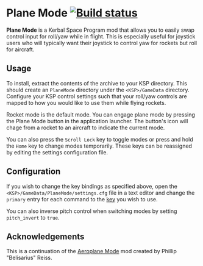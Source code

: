 # Plane Mode [![Build status][build-badge]][build]

**Plane Mode** is a Kerbal Space Program mod that allows you to easily swap control input for roll/yaw while in
flight. This is especially useful for joystick users who will typically want their joystick to control yaw for rockets
but roll for aircraft.

## Usage

To install, extract the contents of the archive to your KSP directory. This should create an `PlaneMode` directory
under the `<KSP>/GameData` directory. Configure your KSP control settings such that your roll/yaw controls are mapped
to how you would like to use them while flying rockets.

Rocket mode is the default mode. You can engage plane mode by pressing the Plane Mode button in the application
launcher. The button's icon will chage from a rocket to an aircraft to indicate the current mode.

You can also press the `Scroll Lock` key to toggle modes or press and hold the `Home` key to change
modes temporarily. These keys can be reassigned by editing the settings configuration file.

## Configuration

If you wish to change the key bindings as specified above, open the `<KSP>/GameData/PlaneMode/settings.cfg` file in a
text editor and change the `primary` entry for each command to the
[key](http://docs.unity3d.com/ScriptReference/KeyCode.html) you wish to use.

You can also inverse pitch control when switching modes by setting `pitch_invert` to `true`.

## Acknowledgements

This is a continuation of the [Aeroplane Mode](http://forum.kerbalspaceprogram.com/threads/90034) mod created by
Phillip "Belisarius" Reiss.

[build]: https://ci.appveyor.com/project/Apokee/planemode
[build-badge]: https://ci.appveyor.com/api/projects/status/nlnofph4shq6t7ic/branch/develop
